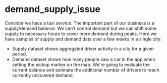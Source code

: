 # demand_supply_issue
Consider we have a taxi service. The important part of our business is a supply/demand balance. We can’t control demand but we can shift some supply to necessary hours to cover more demand during peaks. Here we have samples of supply and demand data over a few weeks in a single city:
- Supply dataset shows aggregated driver activity in a city for a given period.
- Demand dataset shows how many people saw a car in the app when setting the pickup marker on the map.
We're going to evaluate the current balance and estimate the additional number of drivers to reach currently uncovered demand.
